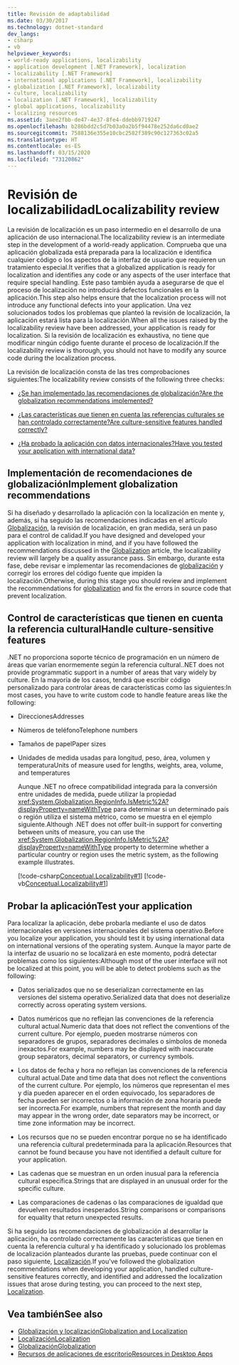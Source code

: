 ```yaml
---
title: Revisión de adaptabilidad
ms.date: 03/30/2017
ms.technology: dotnet-standard
dev_langs:
- csharp
- vb
helpviewer_keywords:
- world-ready applications, localizability
- application development [.NET Framework], localization
- localizability [.NET Framework]
- international applications [.NET Framework], localizability
- globalization [.NET Framework], localizability
- culture, localizability
- localization [.NET Framework], localizability
- global applications, localizability
- localizing resources
ms.assetid: 3aee2fbb-de47-4e37-8fe4-ddebb9719247
ms.openlocfilehash: b286bdd2c5d7b03a0a2b5f94478e252da6cd0ae2
ms.sourcegitcommit: 7588136e355e10cbc2582f389c90c127363c02a5
ms.translationtype: HT
ms.contentlocale: es-ES
ms.lasthandoff: 03/15/2020
ms.locfileid: "73120862"
---
```

# <a name="localizability-review"></a><span data-ttu-id="c67e0-102">Revisión de localizabilidad</span><span class="sxs-lookup"><span data-stu-id="c67e0-102">Localizability review</span></span>

<span data-ttu-id="c67e0-103">La revisión de localización es un paso intermedio en el desarrollo de una aplicación de uso internacional.</span><span class="sxs-lookup"><span data-stu-id="c67e0-103">The localizability review is an intermediate step in the development of a world-ready application.</span></span> <span data-ttu-id="c67e0-104">Comprueba que una aplicación globalizada está preparada para la localización e identifica cualquier código o los aspectos de la interfaz de usuario que requieren un tratamiento especial.</span><span class="sxs-lookup"><span data-stu-id="c67e0-104">It verifies that a globalized application is ready for localization and identifies any code or any aspects of the user interface that require special handling.</span></span> <span data-ttu-id="c67e0-105">Este paso también ayuda a asegurarse de que el proceso de localización no introducirá defectos funcionales en la aplicación.</span><span class="sxs-lookup"><span data-stu-id="c67e0-105">This step also helps ensure that the localization process will not introduce any functional defects into your application.</span></span> <span data-ttu-id="c67e0-106">Una vez solucionados todos los problemas que planteó la revisión de localización, la aplicación estará lista para la localización.</span><span class="sxs-lookup"><span data-stu-id="c67e0-106">When all the issues raised by the localizability review have been addressed, your application is ready for localization.</span></span> <span data-ttu-id="c67e0-107">Si la revisión de localización es exhaustiva, no tiene que modificar ningún código fuente durante el proceso de localización.</span><span class="sxs-lookup"><span data-stu-id="c67e0-107">If the localizability review is thorough, you should not have to modify any source code during the localization process.</span></span>

<span data-ttu-id="c67e0-108">La revisión de localización consta de las tres comprobaciones siguientes:</span><span class="sxs-lookup"><span data-stu-id="c67e0-108">The localizability review consists of the following three checks:</span></span>

- [<span data-ttu-id="c67e0-109">¿Se han implementado las recomendaciones de globalización?</span><span class="sxs-lookup"><span data-stu-id="c67e0-109">Are the globalization recommendations implemented?</span></span>](#global)

- [<span data-ttu-id="c67e0-110">¿Las características que tienen en cuenta las referencias culturales se han controlado correctamente?</span><span class="sxs-lookup"><span data-stu-id="c67e0-110">Are culture-sensitive features handled correctly?</span></span>](#culture)

- [<span data-ttu-id="c67e0-111">¿Ha probado la aplicación con datos internacionales?</span><span class="sxs-lookup"><span data-stu-id="c67e0-111">Have you tested your application with international data?</span></span>](#test)

<a name="global"></a>
## <a name="implement-globalization-recommendations"></a><span data-ttu-id="c67e0-112">Implementación de recomendaciones de globalización</span><span class="sxs-lookup"><span data-stu-id="c67e0-112">Implement globalization recommendations</span></span>

<span data-ttu-id="c67e0-113">Si ha diseñado y desarrollado la aplicación con la localización en mente y, además, si ha seguido las recomendaciones indicadas en el artículo [Globalización](../../../docs/standard/globalization-localization/globalization.md), la revisión de localización, en gran medida, será un paso para el control de calidad.</span><span class="sxs-lookup"><span data-stu-id="c67e0-113">If you have designed and developed your application with localization in mind, and if you have followed the recommendations discussed in the [Globalization](../../../docs/standard/globalization-localization/globalization.md) article, the localizability review will largely be a quality assurance pass.</span></span> <span data-ttu-id="c67e0-114">Sin embargo, durante esta fase, debe revisar e implementar las recomendaciones de [globalización](../../../docs/standard/globalization-localization/globalization.md) y corregir los errores del código fuente que impiden la localización.</span><span class="sxs-lookup"><span data-stu-id="c67e0-114">Otherwise, during this stage you should review and implement the recommendations for [globalization](../../../docs/standard/globalization-localization/globalization.md) and fix the errors in source code that prevent localization.</span></span>

<a name="culture"></a>
## <a name="handle-culture-sensitive-features"></a><span data-ttu-id="c67e0-115">Control de características que tienen en cuenta la referencia cultural</span><span class="sxs-lookup"><span data-stu-id="c67e0-115">Handle culture-sensitive features</span></span>

<span data-ttu-id="c67e0-116">.NET no proporciona soporte técnico de programación en un número de áreas que varían enormemente según la referencia cultural.</span><span class="sxs-lookup"><span data-stu-id="c67e0-116">.NET does not provide programmatic support in a number of areas that vary widely by culture.</span></span> <span data-ttu-id="c67e0-117">En la mayoría de los casos, tendrá que escribir código personalizado para controlar áreas de características como las siguientes:</span><span class="sxs-lookup"><span data-stu-id="c67e0-117">In most cases, you have to write custom code to handle feature areas like the following:</span></span>

- <span data-ttu-id="c67e0-118">Direcciones</span><span class="sxs-lookup"><span data-stu-id="c67e0-118">Addresses</span></span>

- <span data-ttu-id="c67e0-119">Números de teléfono</span><span class="sxs-lookup"><span data-stu-id="c67e0-119">Telephone numbers</span></span>

- <span data-ttu-id="c67e0-120">Tamaños de papel</span><span class="sxs-lookup"><span data-stu-id="c67e0-120">Paper sizes</span></span>

- <span data-ttu-id="c67e0-121">Unidades de medida usadas para longitud, peso, área, volumen y temperatura</span><span class="sxs-lookup"><span data-stu-id="c67e0-121">Units of measure used for lengths, weights, area, volume, and temperatures</span></span>

   <span data-ttu-id="c67e0-122">Aunque .NET no ofrece compatibilidad integrada para la conversión entre unidades de medida, puede utilizar la propiedad <xref:System.Globalization.RegionInfo.IsMetric%2A?displayProperty=nameWithType> para determinar si un determinado país o región utiliza el sistema métrico, como se muestra en el ejemplo siguiente.</span><span class="sxs-lookup"><span data-stu-id="c67e0-122">Although .NET does not offer built-in support for converting between units of measure, you can use the <xref:System.Globalization.RegionInfo.IsMetric%2A?displayProperty=nameWithType> property to determine whether a particular country or region uses the metric system, as the following example illustrates.</span></span>

   [!code-csharp[Conceptual.Localizability#1](../../../samples/snippets/csharp/VS_Snippets_CLR/conceptual.localizability/cs/ismetric1.cs#1)]
   [!code-vb[Conceptual.Localizability#1](../../../samples/snippets/visualbasic/VS_Snippets_CLR/conceptual.localizability/vb/ismetric1.vb#1)]

<a name="test"></a>
## <a name="test-your-application"></a><span data-ttu-id="c67e0-123">Probar la aplicación</span><span class="sxs-lookup"><span data-stu-id="c67e0-123">Test your application</span></span>

<span data-ttu-id="c67e0-124">Para localizar la aplicación, debe probarla mediante el uso de datos internacionales en versiones internacionales del sistema operativo.</span><span class="sxs-lookup"><span data-stu-id="c67e0-124">Before you localize your application, you should test it by using international data on international versions of the operating system.</span></span> <span data-ttu-id="c67e0-125">Aunque la mayor parte de la interfaz de usuario no se localizará en este momento, podrá detectar problemas como los siguientes:</span><span class="sxs-lookup"><span data-stu-id="c67e0-125">Although most of the user interface will not be localized at this point, you will be able to detect problems such as the following:</span></span>

- <span data-ttu-id="c67e0-126">Datos serializados que no se deserializan correctamente en las versiones del sistema operativo.</span><span class="sxs-lookup"><span data-stu-id="c67e0-126">Serialized data that does not deserialize correctly across operating system versions.</span></span>

- <span data-ttu-id="c67e0-127">Datos numéricos que no reflejan las convenciones de la referencia cultural actual.</span><span class="sxs-lookup"><span data-stu-id="c67e0-127">Numeric data that does not reflect the conventions of the current culture.</span></span> <span data-ttu-id="c67e0-128">Por ejemplo, pueden mostrarse números con separadores de grupos, separadores decimales o símbolos de moneda inexactos.</span><span class="sxs-lookup"><span data-stu-id="c67e0-128">For example, numbers may be displayed with inaccurate group separators, decimal separators, or currency symbols.</span></span>

- <span data-ttu-id="c67e0-129">Los datos de fecha y hora no reflejan las convenciones de la referencia cultural actual.</span><span class="sxs-lookup"><span data-stu-id="c67e0-129">Date and time data that does not reflect the conventions of the current culture.</span></span> <span data-ttu-id="c67e0-130">Por ejemplo, los números que representan el mes y día pueden aparecer en el orden equivocado, los separadores de fecha pueden ser incorrectos o la información de zona horaria puede ser incorrecta.</span><span class="sxs-lookup"><span data-stu-id="c67e0-130">For example, numbers that represent the month and day may appear in the wrong order, date separators may be incorrect, or time zone information may be incorrect.</span></span>

- <span data-ttu-id="c67e0-131">Los recursos que no se pueden encontrar porque no se ha identificado una referencia cultural predeterminada para la aplicación.</span><span class="sxs-lookup"><span data-stu-id="c67e0-131">Resources that cannot be found because you have not identified a default culture for your application.</span></span>

- <span data-ttu-id="c67e0-132">Las cadenas que se muestran en un orden inusual para la referencia cultural específica.</span><span class="sxs-lookup"><span data-stu-id="c67e0-132">Strings that are displayed in an unusual order for the specific culture.</span></span>

- <span data-ttu-id="c67e0-133">Las comparaciones de cadenas o las comparaciones de igualdad que devuelven resultados inesperados.</span><span class="sxs-lookup"><span data-stu-id="c67e0-133">String comparisons or comparisons for equality that return unexpected results.</span></span>

<span data-ttu-id="c67e0-134">Si ha seguido las recomendaciones de globalización al desarrollar la aplicación, ha controlado correctamente las características que tienen en cuenta la referencia cultural y ha identificado y solucionado los problemas de localización planteados durante las pruebas, puede continuar con el paso siguiente, [Localización](../../../docs/standard/globalization-localization/localization.md).</span><span class="sxs-lookup"><span data-stu-id="c67e0-134">If you've followed the globalization recommendations when developing your application, handled culture-sensitive features correctly, and identified and addressed the localization issues that arose during testing, you can proceed to the next step, [Localization](../../../docs/standard/globalization-localization/localization.md).</span></span>

## <a name="see-also"></a><span data-ttu-id="c67e0-135">Vea también</span><span class="sxs-lookup"><span data-stu-id="c67e0-135">See also</span></span>

- [<span data-ttu-id="c67e0-136">Globalización y localización</span><span class="sxs-lookup"><span data-stu-id="c67e0-136">Globalization and Localization</span></span>](../../../docs/standard/globalization-localization/index.md)
- [<span data-ttu-id="c67e0-137">Localización</span><span class="sxs-lookup"><span data-stu-id="c67e0-137">Localization</span></span>](../../../docs/standard/globalization-localization/localization.md)
- [<span data-ttu-id="c67e0-138">Globalización</span><span class="sxs-lookup"><span data-stu-id="c67e0-138">Globalization</span></span>](../../../docs/standard/globalization-localization/globalization.md)
- [<span data-ttu-id="c67e0-139">Recursos de aplicaciones de escritorio</span><span class="sxs-lookup"><span data-stu-id="c67e0-139">Resources in Desktop Apps</span></span>](../../../docs/framework/resources/index.md)
